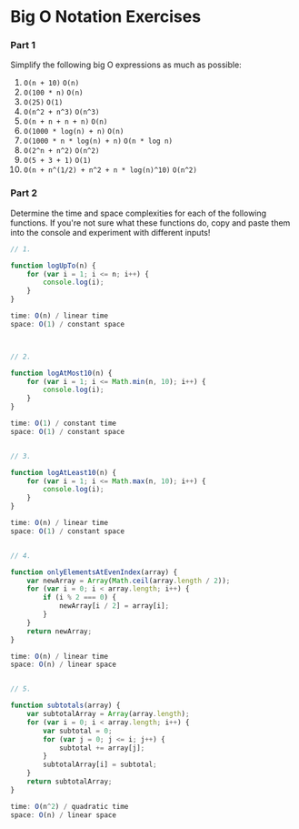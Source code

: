 # Big O Notation Exercises

### Part 1

Simplify the following big O expressions as much as possible:

1. `O(n + 10)`
    `O(n)`
2. `O(100 * n)`
    `O(n)`
3. `O(25)`
    `O(1)`
4. `O(n^2 + n^3)`
    `O(n^3)`
5. `O(n + n + n + n)`
    `O(n)`
6. `O(1000 * log(n) + n)`
    `O(n)`
7. `O(1000 * n * log(n) + n)`
    `O(n * log n)`
8. `O(2^n + n^2)`
    `O(n^2)`
9. `O(5 + 3 + 1)`
    `O(1)`
10. `O(n + n^(1/2) + n^2 + n * log(n)^10)`
    `O(n^2)`


### Part 2

Determine the time and space complexities for each of the following functions. If you're not sure what these functions do, copy and paste them into the console and experiment with different inputs!


```js
// 1.

function logUpTo(n) {
    for (var i = 1; i <= n; i++) {
        console.log(i);
    }
}

time: O(n) / linear time
space: O(1) / constant space



// 2. 

function logAtMost10(n) {
    for (var i = 1; i <= Math.min(n, 10); i++) {
        console.log(i);
    }
}

time: O(1) / constant time
space: O(1) / constant space


// 3. 

function logAtLeast10(n) {
    for (var i = 1; i <= Math.max(n, 10); i++) {
        console.log(i);
    }
}

time: O(n) / linear time
space: O(1) / constant space


// 4.

function onlyElementsAtEvenIndex(array) {
    var newArray = Array(Math.ceil(array.length / 2));
    for (var i = 0; i < array.length; i++) {
        if (i % 2 === 0) {
            newArray[i / 2] = array[i];
        }
    }
    return newArray;
}

time: O(n) / linear time
space: O(n) / linear space


// 5. 

function subtotals(array) {
    var subtotalArray = Array(array.length);
    for (var i = 0; i < array.length; i++) {
        var subtotal = 0;
        for (var j = 0; j <= i; j++) {
            subtotal += array[j];
        }
        subtotalArray[i] = subtotal;
    }
    return subtotalArray;
}

time: O(n^2) / quadratic time
space: O(n) / linear space

```
